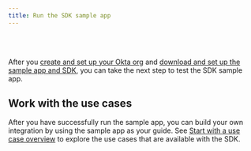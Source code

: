 ```yaml
---
title: Run the SDK sample app
---
```

<div class="oie-embedded-sdk">

<ApiLifecycle access="ie" /><br>
<ApiLifecycle access="Limited GA" /><br>

 

After you [create and set up your Okta org](/docs/guides/oie-embedded-common-org-setup/aspnet/main/) and [download and set up the sample app and SDK](/docs/guides/oie-embedded-common-download-setup-app/aspnet/main/), you can take the next step to test the SDK sample app.

<StackSnippet snippet="testapp" noSelector />

## Work with the use cases

After you have successfully run the sample app, you can build your own integration by using the sample app as your guide. See [Start with a use case overview](/docs/guides/oie-embedded-sdk-use-cases/aspnet/oie-embedded-sdk-use-case-overview/) to explore the use cases that are available with the SDK.

</div>
